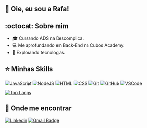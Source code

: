 ## 💜 Oie, eu sou a Rafa! 

## :octocat: Sobre mim

- 🎓 Cursando ADS na Descomplica.
- 💻 Me aprofundando em Back-End na Cubos Academy.
- 🚀 Explorando tecnologias.

## ⭐ Minhas Skills

[![JavaScript](https://skillicons.dev/icons?i=js&theme=light)](https://skillicons.dev)
[![NodeJS](https://skillicons.dev/icons?i=nodejs&theme=light)](https://skillicons.dev)
[![HTML](https://skillicons.dev/icons?i=html&theme=light)](https://skillicons.dev)
[![CSS](https://skillicons.dev/icons?i=css&theme=light)](https://skillicons.dev)
[![Git](https://skillicons.dev/icons?i=git&theme=light)](https://skillicons.dev)
[![GitHub](https://skillicons.dev/icons?i=github&theme=light)](https://skillicons.dev)
[![VSCode](https://skillicons.dev/icons?i=vscode&theme=light)](https://skillicons.dev)

[![Top Langs](https://github-readme-stats.vercel.app/api/top-langs/?username=rafinhatrevs&layout=compact)](https://github.com/rafinhatrevs/github-readme-stats)

## 🙈 Onde me encontrar

[![Linkedin](https://img.shields.io/badge/-rafaellatrevizan-blue?style=flat-square&logo=Linkedin&logoColor=white&link=https://www.linkedin.com/in/rafaellatrevizan/)](https://www.linkedin.com/in/rafaellatrevizan/)
[![Gmail Badge](https://img.shields.io/badge/-rafaella_trevizan@hotmail.com-006bed?style=flat-square&logo=Gmail&logoColor=white&link=mailto:rafaella_trevizan@hotmail.com)](mailto:rafaella_trevizan@hotmail.com)
